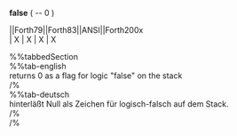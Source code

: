 __false__  ( -- 0 )  
  
  
  
||Forth79||Forth83||ANSI||Forth200x  
|   X    |   X    |  X  |    X  
  
  
  
%%tabbedSection  
%%tab-english  
returns 0 as a flag for logic "false" on the stack  
/%  
%%tab-deutsch  
hinterläßt Null als Zeichen für logisch-falsch auf dem Stack.  
/%  
/%  
